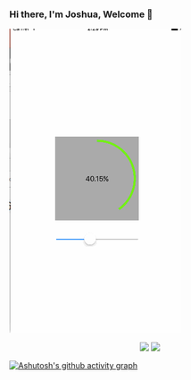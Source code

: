 
### Hi there, I'm Joshua, Welcome 👋

<!--
**chenqiang19/chenqiang19** is a ✨ _special_ ✨ repository because its `README.md` (this file) appears on your GitHub profile.

Here are some ideas to get you started:

- 🔭 I’m currently working on ...
- 🌱 I’m currently learning ...
- 👯 I’m looking to collaborate on ...
- 🤔 I’m looking for help with ...
- 💬 Ask me about ...
- 📫 How to reach me: ...
- 😄 Pronouns: ...
- ⚡ Fun fact: ...
-->
![image](https://github.com/ZhengYaWei1992/ZWProgressView/blob/master/Untitled3.gif)

<div align="center">
	<span>  </span>
		<img height="170px" src="https://github-readme-stats.vercel.app/api?username=chenqiang19" /><span>  </span><img height="170px" src="https://github-readme-stats.vercel.app/api/top-langs/?username=chenqiang19&layout=compact&langs_count=8" />
	<span>  </span>
</div>

[![Ashutosh's github activity graph](https://github-readme-activity-graph.cyclic.app/graph?username=chenqiang19&theme=dracula)](https://github.com/ashutosh00710/github-readme-activity-graph)
